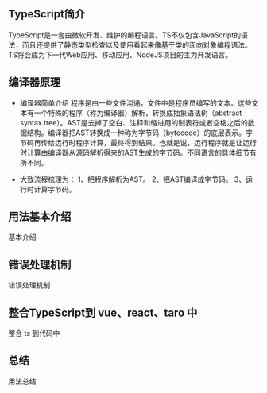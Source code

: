 ## TypeScript简介
TypeScript是一套由微软开发、维护的编程语言。TS不仅包含JavaScript的语法，而且还提供了静态类型检查以及使用看起来像基于类的面向对象编程语法。TS将会成为下一代Web应用、移动应用、NodeJS项目的主力开发语言。

## 编译器原理
- 编译器简单介绍
程序是由一些文件沟通，文件中是程序员编写的文本。这些文本有一个特殊的程序（称为编译器）解析，转换成抽象语法树（abstract syntax tree）。AST是去掉了空白、注释和缩进用的制表符或者空格之后的数据结构。编译器把AST转换成一种称为字节码（bytecode）的底层表示。字节码再传给运行时程序计算，最终得到结果。也就是说，运行程序就是让运行时计算由编译器从源码解析得来的AST生成的字节码。不同语言的具体细节有所不同。

- 大致流程梳理为：
1、把程序解析为AST。
2、把AST编译成字节码。
3、运行时计算字节码。

## 用法基本介绍
基本介绍


## 错误处理机制
错误处理机制


## 整合TypeScript到 vue、react、taro 中
整合 ts 到代码中


## 总结
用法总结